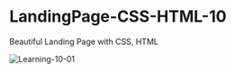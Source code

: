 # LandingPage-CSS-HTML-10
Beautiful Landing Page with CSS, HTML

![Learning-10-01](https://github.com/rq70/LandingPage-CSS-HTML-10/assets/68390542/8a5304cf-e9ac-4b50-8b26-3e0f439a3f9d)
